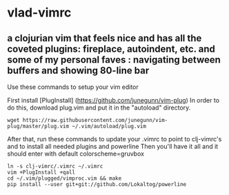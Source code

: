 # vlad-vimrc
## a clojurian vim that feels nice and has all the coveted plugins: fireplace, autoindent, etc. and some of my personal faves : navigating between buffers and showing 80-line bar

Use these commands to setup your vim editor

First install [PlugInstall] (https://github.com/junegunn/vim-plug)
In order to do this, download plug.vim and put it in the "autoload" directory.


`wget https://raw.githubusercontent.com/junegunn/vim-plug/master/plug.vim ~/.vim/autoload/plug.vim`

After that, run these commands to update your .vimrc to point to clj-vimrc's and to install all needed plugins and powerline
Then you'll have it all and it should enter with default colorscheme=gruvbox

```
ln -s clj-vimrc/.vimrc ~/.vimrc
vim +PlugInstall +qall
cd ~/.vim/plugged/vimproc.vim && make
pip install --user git+git://github.com/Lokaltog/powerline
```
